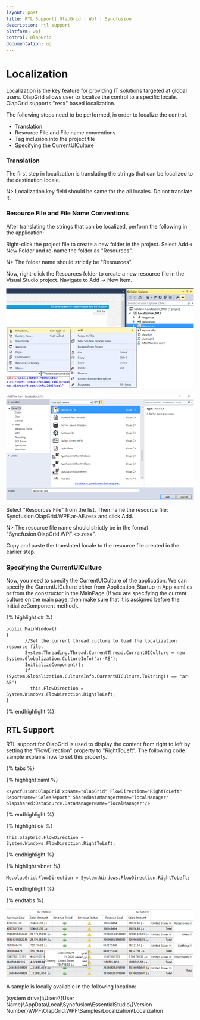 ```yaml
---
layout: post
title: RTL Support| OlapGrid | Wpf | Syncfusion
description: rtl support
platform: wpf
control: OlapGrid
documentation: ug
---
```


# Localization

Localization is the key feature for providing IT solutions targeted at global users. OlapGrid allows user to localize the control to a specific locale. OlapGrid supports "resx" based localization.

The following steps need to be performed, in order to localize the control.

* Translation
* Resource File and File name conventions
* Tag inclusion into the project file
* Specifying the CurrentUICulture

### Translation

The first step in localization is translating the strings that can be localized to the destination locale.

N> Localization key field should be same for the all locales. Do not translate it.

### Resource File and File Name Conventions

After translating the strings that can be localized, perform the following in the application:

Right-click the project file to create a new folder in the project. Select Add-> New Folder and re-name the folder as "Resources".

N> The folder name should strictly be "Resources".

Now, right-click the Resources folder to create a new resource file in the Visual Studio project. Navigate to Add -> New Item.

![](Localization_images/Localization_img54.png)

![](Localization_images/Localization_img55.png)

Select "Resources File" from the list. Then name the resource file: Syncfusion.OlapGrid.WPF.ar-AE.resx and click Add.

N> The resource file name should strictly be in the format "Syncfusion.OlapGrid.WPF.<<Culture Code>>.resx".
   
Copy and paste the translated locale to the resource file created in the earlier step.

### Specifying the CurrentUICulture

Now, you need to specify the CurrentUICulture of the application. We can specify the CurrentUICulture either from Application_Startup in App.xaml.cs or from the constructor in the MainPage (If you are specifying the current culture on the main page, then make sure that it is assigned before the InitializeComponent method).

{% highlight c# %}
 
    public MainWindow()
	{
		   //Set the current thread culture to load the localization resource file.    
		   System.Threading.Thread.CurrentThread.CurrentUICulture = new System.Globalization.CultureInfo("ar-AE");
		   InitializeComponent();
		   if (System.Globalization.CultureInfo.CurrentUICulture.ToString() == "ar-AE") 
			 this.FlowDirection = System.Windows.FlowDirection.RightToLeft;
    }

{% endhighlight %}

## RTL Support

RTL support for OlapGrid is used to display the content from right to left by setting the "FlowDirection" property to "RightToLeft". The following code sample explains how to set this property.

{% tabs %}
  
{% highlight xaml %}

    <syncfusion:OlapGrid x:Name="olapGrid" FlowDirection="RightToLeft" ReportName="SalesReport" SharedDataManagerName="localManager" olapshared:DataSource.DataManagerName="localManager"/>  

{% endhighlight %}

{% highlight c# %}

    this.olapGrid.FlowDirection = System.Windows.FlowDirection.RightToLeft;

{% endhighlight %}

{% highlight vbnet %}

    Me.olapGrid.FlowDirection = System.Windows.FlowDirection.RightToLeft;

{% endhighlight %}

{% endtabs %}

![](Localization_images/Localization_img53.png)

A sample is locally available in the following location:

[system drive]:\Users\\{User Name}\AppData\Local\Syncfusion\EssentialStudio\\{Version Number}\WPF\OlapGrid.WPF\Samples\Localization\Localization
